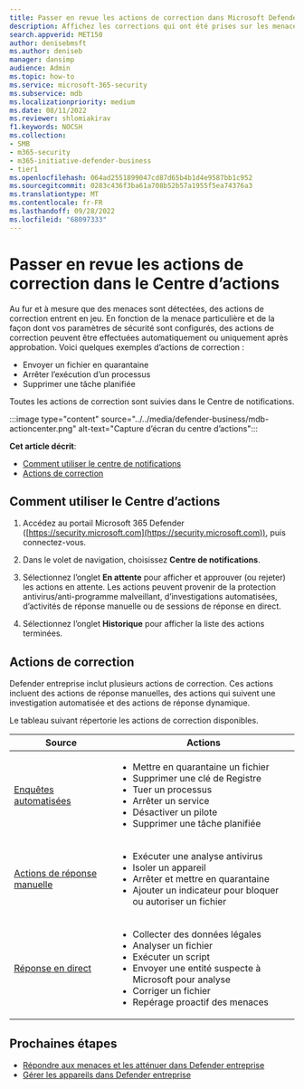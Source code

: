 ```yaml
---
title: Passer en revue les actions de correction dans Microsoft Defender pour entreprises
description: Affichez les corrections qui ont été prises sur les menaces détectées avec Defender entreprise. Vous pouvez afficher les actions dans le Centre d’actions dans le portail Microsoft 365 Defender.
search.appverid: MET150
author: denisebmsft
ms.author: deniseb
manager: dansimp
audience: Admin
ms.topic: how-to
ms.service: microsoft-365-security
ms.subservice: mdb
ms.localizationpriority: medium
ms.date: 08/11/2022
ms.reviewer: shlomiakirav
f1.keywords: NOCSH
ms.collection:
- SMB
- m365-security
- m365-initiative-defender-business
- tier1
ms.openlocfilehash: 064ad2551899047cd87d65b4b1d4e9587bb1c952
ms.sourcegitcommit: 0283c436f3ba61a708b52b57a1955f5ea74376a3
ms.translationtype: MT
ms.contentlocale: fr-FR
ms.lasthandoff: 09/28/2022
ms.locfileid: "68097333"
---
```

# <a name="review-remediation-actions-in-the-action-center"></a>Passer en revue les actions de correction dans le Centre d’actions

Au fur et à mesure que des menaces sont détectées, des actions de correction entrent en jeu. En fonction de la menace particulière et de la façon dont vos paramètres de sécurité sont configurés, des actions de correction peuvent être effectuées automatiquement ou uniquement après approbation. Voici quelques exemples d’actions de correction : 
- Envoyer un fichier en quarantaine
- Arrêter l’exécution d’un processus
- Supprimer une tâche planifiée

Toutes les actions de correction sont suivies dans le Centre de notifications.

:::image type="content" source="../../media/defender-business/mdb-actioncenter.png" alt-text="Capture d’écran du centre d’actions":::

**Cet article décrit**:

- [Comment utiliser le centre de notifications](#how-to-use-the-action-center)
- [Actions de correction](#remediation-actions)


## <a name="how-to-use-the-action-center"></a>Comment utiliser le Centre d’actions

1. Accédez au portail Microsoft 365 Defender ([https://security.microsoft.com](https://security.microsoft.com)), puis connectez-vous.

2. Dans le volet de navigation, choisissez **Centre de notifications**.

3. Sélectionnez l’onglet **En attente** pour afficher et approuver (ou rejeter) les actions en attente. Les actions peuvent provenir de la protection antivirus/anti-programme malveillant, d’investigations automatisées, d’activités de réponse manuelle ou de sessions de réponse en direct.

4. Sélectionnez l’onglet **Historique** pour afficher la liste des actions terminées.

## <a name="remediation-actions"></a>Actions de correction

Defender entreprise inclut plusieurs actions de correction. Ces actions incluent des actions de réponse manuelles, des actions qui suivent une investigation automatisée et des actions de réponse dynamique.

Le tableau suivant répertorie les actions de correction disponibles.

| Source  | Actions  |
|---------|---------|
| [Enquêtes automatisées](../defender-endpoint/automated-investigations.md)      |<ul><li>Mettre en quarantaine un fichier</li><li>Supprimer une clé de Registre</li><li>Tuer un processus</li><li>Arrêter un service</li><li>Désactiver un pilote</li><li>Supprimer une tâche planifiée </li></ul> |
| [Actions de réponse manuelle](../defender-endpoint/respond-machine-alerts.md)   |<ul><li>Exécuter une analyse antivirus</li><li>Isoler un appareil</li><li>Arrêter et mettre en quarantaine</li><li>Ajouter un indicateur pour bloquer ou autoriser un fichier</li></ul> |
| [Réponse en direct](../defender-endpoint/live-response.md)   |<ul><li>Collecter des données légales</li><li>Analyser un fichier</li><li>Exécuter un script</li><li>Envoyer une entité suspecte à Microsoft pour analyse</li><li>Corriger un fichier </li><li>Repérage proactif des menaces</li></ul>|

## <a name="next-steps"></a>Prochaines étapes

- [Répondre aux menaces et les atténuer dans Defender entreprise](mdb-respond-mitigate-threats.md)
- [Gérer les appareils dans Defender entreprise](mdb-manage-devices.md)
